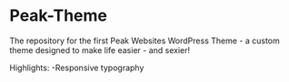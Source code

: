 # Peak-Theme
The repository for the first Peak Websites WordPress Theme - a custom theme designed to make life easier - and sexier!

Highlights:
-Responsive typography
